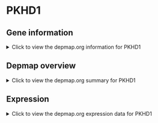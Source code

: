 <h1>PKHD1</h1>

<h2>Gene information</h2>
<details>
  <summary>Click to view the depmap.org information for PKHD1</summary>
  <p><a href="https://depmap.org/portal/gene/PKHD1?tab=about" target="_BLANK">Open page in a new tab...</a></p>
  <iframe src="https://depmap.org/portal/gene/PKHD1?tab=about" style="border:none;width:100%;height:800px"></iframe>
</details>

<h2>Depmap overview</h2>
<details>
  <summary>Click to view the depmap.org summary for PKHD1</summary>
  <p><a href="https://depmap.org/portal/gene/PKHD1?tab=overview" target="_BLANK">Open page in a new tab...</a></p>
  <iframe src="https://depmap.org/portal/gene/PKHD1?tab=overview" style="border:none;width:100%;height:800px"></iframe>
</details>

<h2>Expression</h2>
<details>
  <summary>Click to view the depmap.org expression data for PKHD1</summary>
  <p><a href="https://depmap.org/portal/gene/PKHD1?tab=characterization" target="_BLANK">Open page in a new tab...</a></p>
  <iframe src="https://depmap.org/portal/gene/PKHD1?tab=characterization" style="border:none;width:100%;height:800px"></iframe>
</details>


<!--
<h2>Reactome Pathway diagram</h2>
<details>
  <summary>Click to view the Reactome pathway for PKHD1</summary>
  <p><a href="PURL" target="_BLANK">Open page in a new tab...</a></p>
  PNAME
</details>
-->


